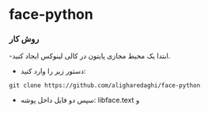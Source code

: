 # face-python
### روش کار
-ابتدا یک محیط مجازی پایتون در کالی لینوکس ایجاد کنید.
- دستور زیر را وارد کنید:
```
git clone https://github.com/aligharedaghi/face-python
```
- سپس دو فایل داخل پوشه: libface.text و 
